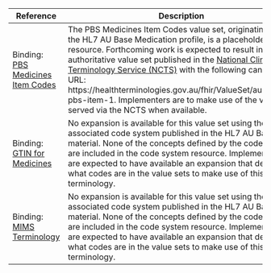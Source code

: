 <table class="list" width="100%">
	<col style="width:20%"/>
	<col style="width:60%"/>
	<col style="width:20%"/>
            <thead>
                <tr>
                    <th>Reference</th>
                    <th>Description</th>
                    <th>Issue No.</th>
                </tr>
            </thead>
            <tbody>
                <tr>
                    <td>Binding: <a href="https://healthterminologies.gov.au/fhir/ValueSet/australian-pbs-item-1">PBS Medicines Item Codes</a></td>
                    <td>The PBS Medicines Item Codes value set, originating from the HL7 AU Base Medication profile, is a placeholder resource. Forthcoming work is expected to result in an authoritative value set published in the <a href="https://www.healthterminologies.gov.au/">National Clinical Terminology Service (NCTS)</a> with the following canonical URL: https://healthterminologies.gov.au/fhir/ValueSet/australian-pbs-item-1. Implementers are to make use of the value set served via the NCTS when available.</td>
                    <td><a href="https://confluence.hl7australia.com/pages/viewpage.action?pageId=14582568">Ballot comment FHIRIG-24</a></td>
                </tr>
                <tr>
                    <td>Binding: <a href="https://build.fhir.org/ig/hl7au/au-fhir-base-stu3//ValueSet-gtin.html">GTIN for Medicines</a></td>
                    <td>No expansion is available for this value set using the associated code system published in the HL7 AU Base material. None of the concepts defined by the code system are included in the code system resource. Implementers are expected to have available an expansion that defines what codes are in the value sets to make use of this terminology.</td>
                    <td><a href="https://github.com/hl7au/au-fhir-base-stu3/issues/9">au-fhir-base-stu3/issues/9</a></td>
                </tr>
                <tr>
                    <td>Binding: <a href="https://build.fhir.org/ig/hl7au/au-fhir-base-stu3//ValueSet-mims.html">MIMS Terminology</a></td>
                    <td>No expansion is available for this value set using the associated code system published in the HL7 AU Base material. None of the concepts defined by the code system are included in the code system resource. Implementers are expected to have available an expansion that defines what codes are in the value sets to make use of this terminology.</td>
                    <td><a href="https://github.com/hl7au/au-fhir-base-stu3/issues/9">au-fhir-base-stu3/issues/9</a></td>
                </tr>
            </tbody>
</table>